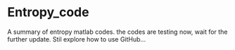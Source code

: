 # Entropy_code
A summary of entropy matlab codes.
the codes are testing now, wait for the further update.
Stil explore how to use GitHub...
